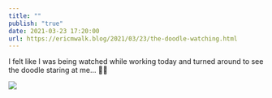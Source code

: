 ```yaml
---
title: ""
publish: "true"
date: 2021-03-23 17:20:00
url: https://ericmwalk.blog/2021/03/23/the-doodle-watching.html
---
```


I felt like I was being watched while working today and turned around to see the doodle staring at me... 👀🐶

![](https://ericmwalk.blog/uploads/2021/d3090cdc3a.jpg)